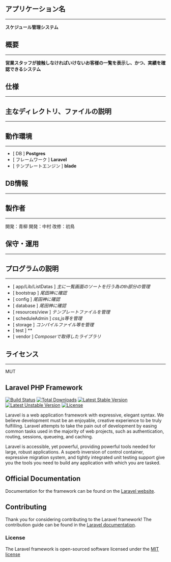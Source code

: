 ## アプリケーション名
---

**スケジュール管理システム**

## 概要
___

**営業スタッフが接触しなければいけないお客様の一覧を表示し、かつ、実績を確認できるシステム**


## 仕様
___



## 主なディレクトリ、ファイルの説明
___


## 動作環境
___

- [ DB ] **Postgres**
- [ フレームワーク ] **Laravel**
- [ テンプレートエンジン ] **blade**

## DB情報
___

## 製作者
___

開発：青柳
開発：中村
改修：初鳥


## 保守・運用
___


## プログラムの説明
___
- [ app/Lib/ListDatas ] *主に一覧画面のソートを行う為のth部分の管理*
- [ bootstrap ] *尾田神に確認*
- [ config ] *尾田神に確認*
- [ database ] *尾田神に確認*
- [ resources/view ] *テンプレートファイルを管理*
- [ scheduleAdmin ] *css,js等を管理*
- [ storage ] *コンパイルファイル等を管理*
- [ test ] **
- [ vendor ] *Composerで取得したライブラリ*

## ライセンス
___

MUT

## Laravel PHP Framework

[![Build Status](https://travis-ci.org/laravel/framework.svg)](https://travis-ci.org/laravel/framework)
[![Total Downloads](https://poser.pugx.org/laravel/framework/downloads.svg)](https://packagist.org/packages/laravel/framework)
[![Latest Stable Version](https://poser.pugx.org/laravel/framework/v/stable.svg)](https://packagist.org/packages/laravel/framework)
[![Latest Unstable Version](https://poser.pugx.org/laravel/framework/v/unstable.svg)](https://packagist.org/packages/laravel/framework)
[![License](https://poser.pugx.org/laravel/framework/license.svg)](https://packagist.org/packages/laravel/framework)

Laravel is a web application framework with expressive, elegant syntax. We believe development must be an enjoyable, creative experience to be truly fulfilling. Laravel attempts to take the pain out of development by easing common tasks used in the majority of web projects, such as authentication, routing, sessions, queueing, and caching.

Laravel is accessible, yet powerful, providing powerful tools needed for large, robust applications. A superb inversion of control container, expressive migration system, and tightly integrated unit testing support give you the tools you need to build any application with which you are tasked.

## Official Documentation

Documentation for the framework can be found on the [Laravel website](http://laravel.com/docs).

## Contributing

Thank you for considering contributing to the Laravel framework! The contribution guide can be found in the [Laravel documentation](http://laravel.com/docs/contributions).

### License

The Laravel framework is open-sourced software licensed under the [MIT license](http://opensource.org/licenses/MIT)
